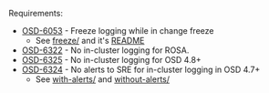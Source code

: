 Requirements:
* [OSD-6053](https://issues.redhat.com/browse/OSD-6053) - Freeze logging while in change freeze
  * See [freeze/](freeze/) and it's [README](freeze/README.md)
* [OSD-6322](https://issues.redhat.com/browse/OSD-6322) - No in-cluster logging for ROSA.
* [OSD-6325](https://issues.redhat.com/browse/OSD-6325) - No in-cluster logging for OSD 4.8+
* [OSD-6324](https://issues.redhat.com/browse/OSD-6324) - No alerts to SRE for in-cluster logging in OSD 4.7+
  * See [with-alerts/](with-alerts/) and [without-alerts/](without-alerts/)


